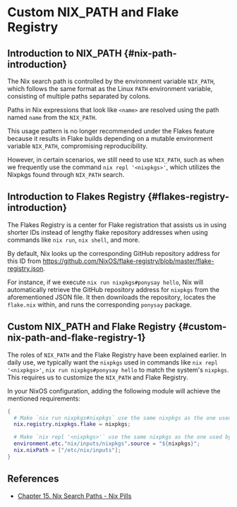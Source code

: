 # Custom NIX_PATH and Flake Registry 

## Introduction to NIX_PATH {#nix-path-introduction}

The Nix search path is controlled by the environment variable `NIX_PATH`, which follows the same format as the Linux `PATH` environment variable, consisting of multiple paths separated by colons.

Paths in Nix expressions that look like `<name>` are resolved using the path named `name` from the `NIX_PATH`.

This usage pattern is no longer recommended under the Flakes feature because it results in Flake builds depending on a mutable environment variable `NIX_PATH`, compromising reproducibility.

However, in certain scenarios, we still need to use `NIX_PATH`, such as when we frequently use the command `nix repl '<nixpkgs>'`, which utilizes the Nixpkgs found through `NIX_PATH` search.

## Introduction to Flakes Registry {#flakes-registry-introduction}

The Flakes Registry is a center for Flake registration that assists us in using shorter IDs instead of lengthy flake repository addresses when using commands like `nix run`, `nix shell`, and more.

By default, Nix looks up the corresponding GitHub repository address for this ID from <https://github.com/NixOS/flake-registry/blob/master/flake-registry.json>.

For instance, if we execute `nix run nixpkgs#ponysay hello`, Nix will automatically retrieve the GitHub repository address for `nixpkgs` from the aforementioned JSON file. It then downloads the repository, locates the `flake.nix` within, and runs the corresponding `ponysay` package.

## Custom NIX_PATH and Flake Registry {#custom-nix-path-and-flake-registry-1}

The roles of `NIX_PATH` and the Flake Registry have been explained earlier.
In daily use, we typically want the `nixpkgs` used in commands like `nix repl '<nixpkgs>'`, `nix run nixpkgs#ponysay hello` to match the system's `nixpkgs`. This requires us to customize the `NIX_PATH` and Flake Registry.

In your NixOS configuration, adding the following module will achieve the mentioned requirements:

```nix
{
  # Make `nix run nixpkgs#nixpkgs` use the same nixpkgs as the one used by this flake.
  nix.registry.nixpkgs.flake = nixpkgs;

  # Make `nix repl '<nixpkgs>'` use the same nixpkgs as the one used by this flake.
  environment.etc."nix/inputs/nixpkgs".source = "${nixpkgs}";
  nix.nixPath = ["/etc/nix/inputs"];
}
```

## References

- [Chapter 15. Nix Search Paths - Nix Pills](https://nixos.org/guides/nix-pills/nix-search-paths.html)
